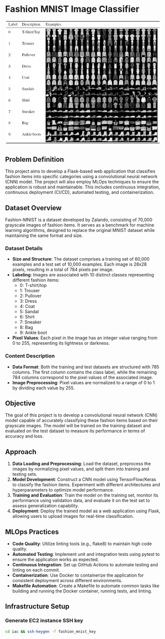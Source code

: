 # Fashion MNIST Image Classifier

![alt text](intro.png "Fashion MNIST Classifier")

## Problem Definition
This project aims to develop a Flask-based web application that classifies fashion items into specific categories using a convolutional neural network (CNN) model. The project will also employ MLOps techniques to ensure the application is robust and maintainable. This includes continuous integration, continuous deployment (CI/CD), automated testing, and containerization.

## Dataset Overview
Fashion-MNIST is a dataset developed by Zalando, consisting of 70,000 grayscale images of fashion items. It serves as a benchmark for machine learning algorithms, designed to replace the original MNIST dataset while maintaining the same format and size.

### Dataset Details
- **Size and Structure**: The dataset comprises a training set of 60,000 examples and a test set of 10,000 examples. Each image is 28x28 pixels, resulting in a total of 784 pixels per image.
- **Labeling**: Images are associated with 10 distinct classes representing different fashion items:
  - 0: T-shirt/top
  - 1: Trouser
  - 2: Pullover
  - 3: Dress
  - 4: Coat
  - 5: Sandal
  - 6: Shirt
  - 7: Sneaker
  - 8: Bag
  - 9: Ankle boot
- **Pixel Values**: Each pixel in the image has an integer value ranging from 0 to 255, representing its lightness or darkness.

### Content Description
- **Data Format**: Both the training and test datasets are structured with 785 columns. The first column contains the class label, while the remaining 784 columns correspond to the pixel values of the associated image.
- **Image Preprocessing**: Pixel values are normalized to a range of 0 to 1 by dividing each value by 255.

## Objective
The goal of this project is to develop a convolutional neural network (CNN) model capable of accurately classifying these fashion items based on their grayscale images. The model will be trained on the training dataset and evaluated on the test dataset to measure its performance in terms of accuracy and loss.

## Approach
1. **Data Loading and Preprocessing**: Load the dataset, preprocess the images by normalizing pixel values, and split them into training and testing sets.
2. **Model Development**: Construct a CNN model using TensorFlow/Keras to classify the fashion items. Experiment with different architectures and hyperparameters to optimize model performance.
3. **Training and Evaluation**: Train the model on the training set, monitor its performance using validation data, and evaluate it on the test set to assess generalization capability.
4. **Deployment**: Deploy the trained model as a web application using Flask, allowing users to upload images for real-time classification.

## MLOps Practices
- **Code Quality**: Utilize linting tools (e.g., flake8) to maintain high code quality.
- **Automated Testing**: Implement unit and integration tests using pytest to ensure the application works as expected.
- **Continuous Integration**: Set up GitHub Actions to automate testing and linting on each commit.
- **Containerization**: Use Docker to containerize the application for consistent deployment across different environments.
- **Makefile Automation**: Create a Makefile to automate common tasks like building and running the Docker container, running tests, and linting.

## Infrastructure Setup
### Generate EC2 instance SSH key
```bash
cd iac && ssh-keygen -f fashion_mnist_key
